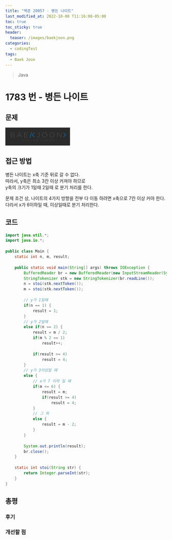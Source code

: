 ```yaml
---
title: "백준 20057 - 병든 나이트"
last_modified_at: 2022-10-08 T11:16:00-05:00
toc: true
toc_sticky: true
header:
  teaser: /images/baekjoon.png
categories:
  - codingTest
tags:
  - Baek Joon
---
```


> Java

# 1783 번 - 병든 나이트

## 문제

[<img src="/images/baekjoon.png" width="40%" height="40%">](https://www.acmicpc.net/problem/1783)

## 접근 방법

병든 나이트는 x축 기준 뒤로 갈 수 없다.  
따라서, y축은 최소 3칸 이상 커져야 하므로  
y축의 크기가 1일때 2일때 로 분기 처리를 한다.

문제 조건 상, 나이트의 4가지 방향을 전부 다 이동 하려면 x축으로 7칸 이상 커야 한다.  
다라서 x가 6이하일 때, 이상일때로 분기 처리한다.

## 코드

```java
import java.util.*;
import java.io.*;

public class Main {
	static int n, m, result;

	public static void main(String[] args) throws IOException {
		BufferedReader br = new BufferedReader(new InputStreamReader(System.in));
    	StringTokenizer stk = new StringTokenizer(br.readLine());
    	n = stoi(stk.nextToken());
    	m = stoi(stk.nextToken());

    	// y가 1일때
    	if(n == 1) {
    		result = 1;
    	}
    	// y가 2일때
    	else if(n == 2) {
    		result = m / 2;
    		if(m % 2 == 1)
    			result++;

    		if(result >= 4)
    			result = 4;
    	}
    	// y가 3이상일 때
    	else {
    		// x가 7 이하 일 때
        	if(m <= 6) {
        		result = m;
        		if(result >= 4)
        			result = 4;
        	}
        	// 그 외
        	else {
        		result = m - 2;
        	}
    	}

    	System.out.println(result);
    	br.close();
	}

	static int stoi(String str) {
    	return Integer.parseInt(str);
    }
}
```

## 총평

### 후기

### 개선할 점
